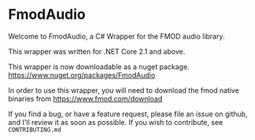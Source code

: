 # FmodAudio

Welcome to FmodAudio, a C# Wrapper for the FMOD audio library.

This wrapper was written for .NET Core 2.1 and above.

This wrapper is now downloadable as a nuget package. https://www.nuget.org/packages/FmodAudio

In order to use this wrapper, you will need to download the fmod native binaries from https://www.fmod.com/download

If you find a bug, or have a feature request, please file an issue on github, and I'll review it as soon as possible. If you wish to contribute, see `CONTRIBUTING.md`